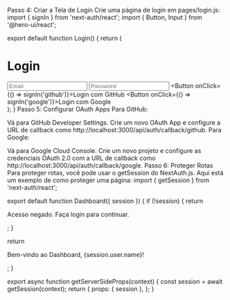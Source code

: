 Passo 4: Criar a Tela de Login
Crie uma página de login em pages/login.js:
import { signIn } from 'next-auth/react';
import { Button, Input } from '@hero-ui/react';

export default function Login() {
  return (
    <div className="flex flex-col items-center justify-center min-h-screen py-2">
      <h1 className="text-2xl font-bold mb-4">Login</h1>
      <Input
        type="email"
        placeholder="Email"
        className="mb-4"
      />
      <Input
        type="password"
        placeholder="Password"
        className="mb-4"
      />
      <Button onClick={() => signIn('github')}>Login com GitHub</Button>
      <Button onClick={() => signIn('google')}>Login com Google</Button>
    </div>
  );
}
Passo 5: Configurar OAuth Apps
Para GitHub:

Vá para GitHub Developer Settings.
Crie um novo OAuth App e configure a URL de callback como http://localhost:3000/api/auth/callback/github.
Para Google:

Vá para Google Cloud Console.
Crie um novo projeto e configure as credenciais OAuth 2.0 com a URL de callback como http://localhost:3000/api/auth/callback/google.
Passo 6: Proteger Rotas
Para proteger rotas, você pode usar o getSession do NextAuth.js. Aqui está um exemplo de como proteger uma página:
import { getSession } from 'next-auth/react';

export default function Dashboard({ session }) {
  if (!session) {
    return <p>Acesso negado. Faça login para continuar.</p>;
  }

  return <p>Bem-vindo ao Dashboard, {session.user.name}!</p>;
}

export async function getServerSideProps(context) {
  const session = await getSession(context);
  return {
    props: { session },
  };
}